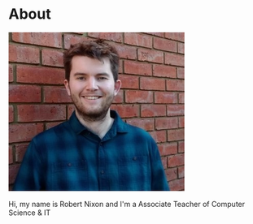# About

![Robert Nixon](/images/robertprofile.jpg)

Hi, my name is Robert Nixon and I'm a Associate Teacher of Computer Science & IT
